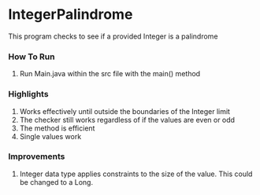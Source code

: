 # IntegerPalindrome
This program checks to see if a provided Integer is a palindrome

### How To Run
1. Run Main.java  within the src file with the main() method

### Highlights
1. Works effectively until outside the boundaries of the Integer limit
2. The checker still works regardless of if the values are even or odd
3. The method is efficient
4. Single values work

### Improvements
1. Integer data type applies constraints to the size of the value. This could be changed to a Long.
